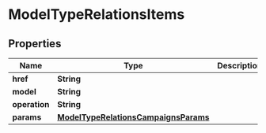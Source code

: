 

# ModelTypeRelationsItems


## Properties

| Name | Type | Description | Notes |
|------------ | ------------- | ------------- | -------------|
|**href** | **String** |  |  [optional] |
|**model** | **String** |  |  [optional] |
|**operation** | **String** |  |  [optional] |
|**params** | [**ModelTypeRelationsCampaignsParams**](ModelTypeRelationsCampaignsParams.md) |  |  [optional] |



